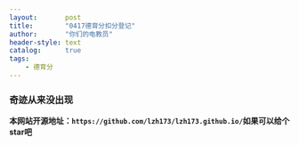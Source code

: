 ```yaml
---
layout:       post
title:        "0417德育分扣分登记"
author:       "你们的电教员"
header-style: text
catalog:      true
tags:
    - 德育分
---
```

### 奇迹从来没出现





**本网站开源地址：`https://github.com/lzh173/lzh173.github.io/`如果可以给个star吧**
